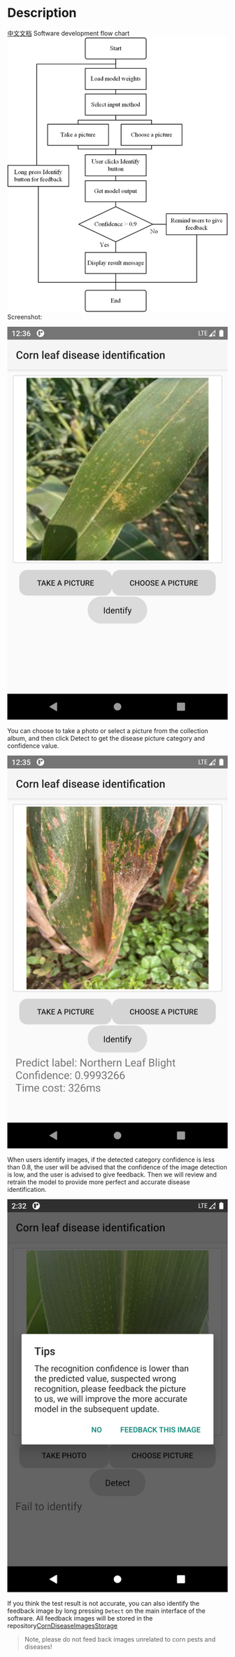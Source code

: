 # Description
[中文文档](./README_ZH.md)
Software development flow chart
![](images/flowchart.jpg)
Screenshot:


![image-20240101222025168](images/demo.png)

You can choose to take a photo or select a picture from the collection album, and then click Detect to get the disease picture category and confidence value.

![image-20240101222025168](images/Identify.png)

When users identify images, if the detected category confidence is less than 0.8, the user will be advised that the confidence of the image detection is low, and the user is advised to give feedback. Then we will review and retrain the model to provide more perfect and accurate disease identification.

![image-20240101222025168](images/Feedback.png)

If you think the test result is not accurate, you can also identify the feedback image by long pressing ```Detect``` on the main interface of the software. All feedback images will be stored in the repository[CornDiseaseImagesStorage](https://github.com/Brief-rf/CornDiseaseImagesStorage)

> Note, please do not feed back images unrelated to corn pests and diseases!